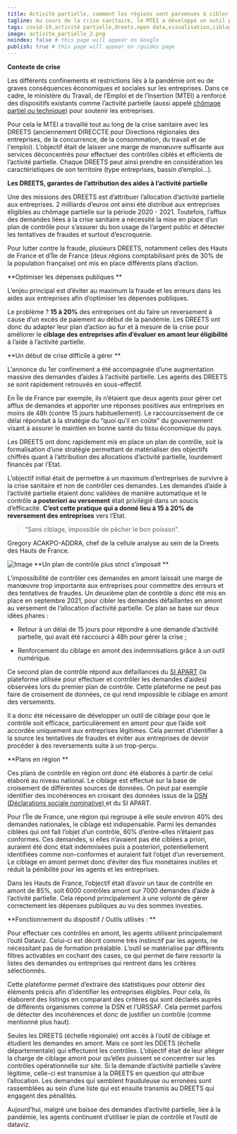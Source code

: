 ```yaml
---
title: Activité partielle, comment les régions sont parvenues à cibler les demandes ?
tagline: Au cours de la crise sanitaire, le MTEI a développé un outil permettant aux DREETS (Directions régionales de l’économie, de l’emploi, du travail et des solidarités) de mieux contrôler et cibler les demandes d’aides à l’activité partielle.
tags: covid-19,activité partielle,dreets,open data,visualisation,ciblage,api entreprise
image: activite_partielle_2.png
noindex: false # this page will appear on Google
publish: true # this page will appear on /guides page
---
```


**Contexte de crise**

Les différents confinements et restrictions liés à la pandémie ont eu de graves conséquences économiques et sociales sur les entreprises. Dans ce cadre, le ministère du Travail, de l’Emploi et de l’Insertion (MTEI) a renforcé des dispositifs existants comme l’activité partielle (aussi appelé [chômage partiel ou technique](https://www.service-public.fr/particuliers/vosdroits/F23503)) pour soutenir les entreprises.

Pour cela le MTEI a travaillé tout au long de la crise sanitaire avec les DREETS (anciennement DIRECCTE pour Directions régionales des entreprises, de la concurrence, de la consommation, du travail et de l'emploi). L’objectif était de laisser une marge de manœuvre suffisante aux services déconcentrés pour effectuer des contrôles ciblés et efficients de l’activité partielle. Chaque DREETS peut ainsi prendre en considération les caractéristiques de son territoire (type entreprises, bassin d’emploi…).

**Les DREETS, garantes de l’attribution des aides à l’activité partielle**

Une des missions des DREETS est d’attribuer l’allocation d’activité partielle aux entreprises. 2 milliards d’euros ont ainsi été distribué aux entreprises éligibles au chômage partielle sur la période 2020 - 2021. Toutefois, l’afflux des demandes liées à la crise sanitaire a nécessité la mise en place d’un plan de contrôle pour s’assurer du bon usage de l’argent public et détecter les tentatives de fraudes et surtout d’escroquerie.

Pour lutter contre la fraude, plusieurs DREETS, notamment celles des Hauts de France et d’Île de France (deux régions comptabilisant près de 30% de la population française) ont mis en place différents plans d’action.

**Optimiser les dépenses publiques **

L’enjeu principal est d’éviter au maximum la fraude et les erreurs dans les aides aux entreprises afin d’optimiser les dépenses publiques.

Le problème ? **15 à 20%** des entreprises ont du faire un reversement à cause d’un excès de paiement au début de la pandémie. Les DREETS ont donc du adapter leur plan d’action au fur et à mesure de la crise pour améliorer le **ciblage **des entreprises afin d**’évaluer en amont leur éligibilité** à l’aide à l’activité partielle.

**Un début de crise difficile à gérer **

L’annonce du 1er confinement a été accompagnée d’une augmentation massive des demandes d’aides à l’activité partielle. Les agents des DREETS se sont rapidement retrouvés en sous-effectif.

En Île de France par exemple, ils n’étaient que deux agents pour gérer cet afflux de demandes et apporter une réponses positives aux entreprises en moins de 48h (contre 15 jours habituellement). Le raccourcissement de ce délai répondait à la stratégie du “quoi qu’il en coûte” du gouvernement visant à assurer le maintien en bonne santé du tissu économique du pays.

Les DREETS ont donc rapidement mis en place un plan de contrôle, soit la formalisation d’une stratégie permettant de matérialiser des objectifs chiffrés quant à l’attribution des allocations d’activité partielle, lourdement financés par l’Etat.

L’objectif initial était de permettre à un maximum d’entreprises de survivre à la crise sanitaire et non de contrôler ces demandes. Les demandes d’aide à l’activité partielle étaient donc validées de manière automatique et le contrôle **a posteriori au versement** était privilégié dans un soucis d’efficacité. **C’est cette pratique qui a donné lieu à 15 à 20% de reversement des entreprises** vers l’Etat.

> “Sans ciblage, impossible de pêcher le bon poisson”.

Gregory ACAKPO-ADDRA, chef de la cellule analyse au sein de la Dreets des Hauts de France.

![Image](/images/guides/Act_partielle_2_1.png)
**Un plan de contrôle plus strict s’imposait **

L’impossibilité de contrôler ces demandes en amont laissait une marge de manœuvre trop importante aux entreprises pour commettre des erreurs et des tentatives de fraudes. Un deuxième plan de contrôle a donc été mis en place en septembre 2021, pour cibler les demandes défaillantes en amont au versement de l’allocation d’activité partielle. Ce plan se base sur deux idées phares :

- Retour à un délai de 15 jours pour répondre à une demande d’activité partielle, qui avait été raccourci à 48h pour gérer la crise ;

- Renforcement du ciblage en amont des indemnisations grâce à un outil numérique.

Ce second plan de contrôle répond aux défaillances du [SI APART](https://activitepartielle.emploi.gouv.fr/aparts/) (la plateforme utilisée pour effectuer et contrôler les demandes d’aides) observées lors du premier plan de contrôle. Cette plateforme ne peut pas faire de croisement de données, ce qui rend impossible le ciblage en amont des versements.

Il a donc été nécessaire de développer un outil de ciblage pour que le contrôle soit efficace, particulièrement en amont pour que l’aide soit accordée uniquement aux entreprises légitimes. Cela permet d’identifier à la source les tentatives de fraudes et éviter aux entreprises de devoir procéder à des reversements suite à un trop-perçu.

**Plans en région **

Ces plans de contrôle en région ont donc été élaborés à partir de celui élaboré au niveau national. Le ciblage est effectué sur la base de croisement de différentes sources de données. On peut par exemple identifier des incohérences en croisant des données issus de la [DSN (Déclarations sociale nominative) ](https://ressourcerie.fabrique.social.gouv.fr/articles/D%C3%A9claration%20sociale%20nominative)et du SI APART.

Pour l’Île de France, une région qui regroupe à elle seule environ 40% des demandes nationales, le ciblage est indispensable. Parmi les demandes ciblées qui ont fait l’objet d’un contrôle, 60% d’entre-elles n’étaient pas conformes. Ces demandes, si elles n’avaient pas été ciblées a priori, auraient été donc était indemnisées puis a posteriori, potentiellement identifiées comme non-conformes et auraient fait l’objet d’un reversement. Le ciblage en amont permet donc d’éviter des flux monétaires inutiles et réduit la pénibilité pour les agents et les entreprises.

Dans les Hauts de France, l’objectif était d’avoir un taux de contrôle en amont de 85%, soit 6000 contrôles amont sur 7000 demandes d’aide à l’activité partielle. Cela répond principalement à une volonté de gérer correctement les dépenses publiques au vu des sommes investies.

**Fonctionnement du dispositif / Outils utilisés : **

Pour effectuer ces contrôles en amont, les agents utilisent principalement l’outil Dataviz. Celui-ci est décrit comme très instinctif par les agents, ne nécessitant pas de formation préalable. L’outil se matérialise par différents filtres activables en cochant des cases, ce qui permet de faire ressortir la listes des demandes ou entreprises qui rentrent dans les critères sélectionnés.

Cette plateforme permet d’extraire des statistiques pour obtenir des éléments précis afin d’identifier les entreprises éligibles. Pour cela, ils élaborent des listings en comparant des critères qui sont déclarés auprès de différents organismes comme la DSN et l’URSSAF. Cela permet parfois de détecter des incohérences et donc de justifier un contrôle (comme mentionné plus haut).

Seules les DREETS (échelle régionale) ont accès à l’outil de ciblage et étudient les demandes en amont. Mais ce sont les DDETS (échelle départementale) qui effectuent les contrôles. L’objectif était de leur alléger la charge de ciblage amont pour qu’elles puissent se concentrer sur les contrôles opérationnelle sur site. Si la demande d’activité partielle s’avère légitime, celle-ci est transmise à la DREETS en question qui attribue l’allocation. Les demandes qui semblent frauduleuse ou erronées sont rassemblées au sein d’une liste qui est ensuite transmis au DREETS qui engagent des pénalités.

Aujourd’hui, malgré une baisse des demandes d’activité partielle, liée à la pandémie, les agents continuent d’utiliser le plan de contrôle et l’outil de dataviz.
